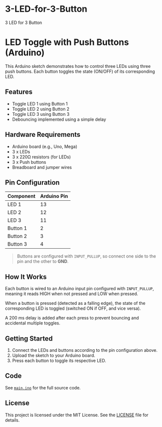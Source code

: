 # 3-LED-for-3-Button
3 LED for 3 Button
# LED Toggle with Push Buttons (Arduino)

This Arduino sketch demonstrates how to control three LEDs using three push buttons. Each button toggles the state (ON/OFF) of its corresponding LED.

## Features

- Toggle LED 1 using Button 1
- Toggle LED 2 using Button 2
- Toggle LED 3 using Button 3
- Debouncing implemented using a simple delay

## Hardware Requirements

- Arduino board (e.g., Uno, Mega)
- 3 x LEDs
- 3 x 220Ω resistors (for LEDs)
- 3 x Push buttons
- Breadboard and jumper wires

## Pin Configuration

| Component | Arduino Pin |
|----------|--------------|
| LED 1    | 13           |
| LED 2    | 12           |
| LED 3    | 11           |
| Button 1 | 2            |
| Button 2 | 3            |
| Button 3 | 4            |

> Buttons are configured with `INPUT_PULLUP`, so connect one side to the pin and the other to **GND**.

## How It Works

Each button is wired to an Arduino input pin configured with `INPUT_PULLUP`, meaning it reads HIGH when not pressed and LOW when pressed.

When a button is pressed (detected as a falling edge), the state of the corresponding LED is toggled (switched ON if OFF, and vice versa).

A 200 ms delay is added after each press to prevent bouncing and accidental multiple toggles.

## Getting Started

1. Connect the LEDs and buttons according to the pin configuration above.
2. Upload the sketch to your Arduino board.
3. Press each button to toggle its respective LED.

## Code

See [`main.ino`](./main.ino) for the full source code.

## License

This project is licensed under the MIT License. See the [LICENSE](./LICENSE) file for details.




